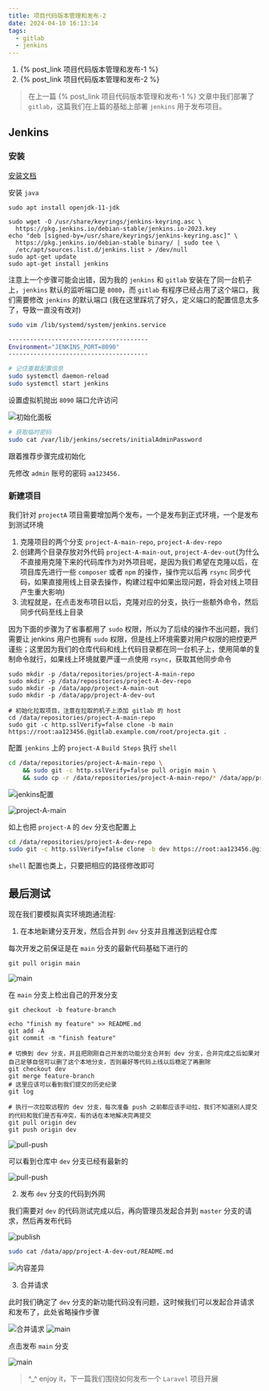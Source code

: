 ```yaml
---
title: 项目代码版本管理和发布-2
date: 2024-04-10 16:13:14
tags:
  - gitlab
  - jenkins
---
```


1. {% post_link 项目代码版本管理和发布-1 %}
2. {% post_link 项目代码版本管理和发布-2 %}

> 在上一篇 {% post_link 项目代码版本管理和发布-1 %} 文章中我们部署了 `gitlab`，这篇我们在上篇的基础上部署 `jenkins` 用于发布项目。

## Jenkins

### 安装

[安装文档](https://www.jenkins.io/doc/book/installing/linux/#debianubuntu)

安装 `java`
```
sudo apt install openjdk-11-jdk
```

```
sudo wget -O /usr/share/keyrings/jenkins-keyring.asc \
  https://pkg.jenkins.io/debian-stable/jenkins.io-2023.key
echo "deb [signed-by=/usr/share/keyrings/jenkins-keyring.asc]" \
  https://pkg.jenkins.io/debian-stable binary/ | sudo tee \
  /etc/apt/sources.list.d/jenkins.list > /dev/null
sudo apt-get update
sudo apt-get install jenkins
```

<!-- more -->

注意上一个步骤可能会出错，因为我的 `jenkins` 和 `gitlab` 安装在了同一台机子上，`jenkins` 默认的监听端口是 `8080`，而 `gitlab` 有程序已经占用了这个端口，我们需要修改 `jenkins` 的默认端口 (我在这里踩坑了好久，定义端口的配置信息太多了，导致一直没有改对)

```bash
sudo vim /lib/systemd/system/jenkins.service

---------------------------------------
Environment="JENKINS_PORT=8090"
---------------------------------------

# 记住重载配置信息
sudo systemctl daemon-reload
sudo systemctl start jenkins
```

设置虚拟机抛出 `8090` 端口允许访问

![初始化面板](/images/项目代码版本管理和发布-2/1.png)

```bash
# 获取临时密码
sudo cat /var/lib/jenkins/secrets/initialAdminPassword
```

跟着推荐步骤完成初始化

先修改 `admin` 账号的密码 `aa123456.`

### 新建项目

我们针对 `projectA` 项目需要增加两个发布，一个是发布到正式环境，一个是发布到测试环境

1. 克隆项目的两个分支 `project-A-main-repo`, `project-A-dev-repo`
2. 创建两个目录存放对外代码 `project-A-main-out`, `project-A-dev-out`(为什么不直接用克隆下来的代码库作为对外项目呢，是因为我们希望在克隆以后，在项目库先进行一些 `composer` 或者 `npm` 的操作，操作完以后再 `rsync` 同步代码，如果直接用线上目录去操作，构建过程中如果出现问题，将会对线上项目产生重大影响)
3. 流程就是，在点击发布项目以后，克隆对应的分支，执行一些额外命令，然后同步代码至线上目录


因为下面的步骤为了省事都用了 `sudo` 权限，所以为了后续的操作不出问题，我们需要让 jenkins 用户也拥有 `sudo` 权限，但是线上环境需要对用户权限的把控更严谨些；这里因为我们的仓库代码和线上代码目录都在同一台机子上，使用简单的复制命令就行，如果线上环境就要严谨一点使用 `rsync`，获取其他同步命令
```
sudo mkdir -p /data/repositories/project-A-main-repo
sudo mkdir -p /data/repositories/project-A-dev-repo
sudo mkdir -p /data/app/project-A-main-out
sudo mkdir -p /data/app/project-A-dev-out

# 初始化拉取项目，注意在拉取的机子上添加 gitlab 的 host
cd /data/repositories/project-A-main-repo
sudo git -c http.sslVerify=false clone -b main https://root:aa123456.@gitlab.example.com/root/projecta.git .
```

配置 `jenkins` 上的 `project-A` `Build Steps` 执行 `shell`
```bash
cd /data/repositories/project-A-main-repo \
    && sudo git -c http.sslVerify=false pull origin main \
    && sudo cp -r /data/repositories/project-A-main-repo/* /data/app/project-A-main-out/
```

![jenkins配置](/images/项目代码版本管理和发布-2/2.png)

![project-A-main](/images/项目代码版本管理和发布-2/3.png)

如上也把 `project-A` 的 `dev` 分支也配置上

```bash
cd /data/repositories/project-A-dev-repo
sudo git -c http.sslVerify=false clone -b dev https://root:aa123456.@gitlab.example.com/root/projecta.git .
```
`shell` 配置也类上，只要把相应的路径修改即可

## 最后测试

现在我们要模拟真实环境跑通流程:

1. 在本地新建分支开发，然后合并到 `dev` 分支并且推送到远程仓库

每次开发之前保证是在 `main` 分支的最新代码基础下进行的
```
git pull origin main
```
![main](/images/项目代码版本管理和发布-2/4.png)

在 `main` 分支上检出自己的开发分支
```
git checkout -b feature-branch

echo "finish my feature" >> README.md
git add -A
git commit -m "finish feature"

# 切换到 dev 分支，并且把刚刚自己开发的功能分支合并到 dev 分支，合并完成之后如果对自己足够自信可以删了这个本地分支，否则最好等代码上线以后稳定了再删除
git checkout dev
git merge feature-branch
# 这里应该可以看到我们提交的历史纪录
git log

# 执行一次拉取远程的 dev 分支，每次准备 push 之前都应该手动拉，我们不知道别人提交的代码和我们是否有冲突，有的话在本地解决完再提交
git pull origin dev 
git push origin dev
```
![pull-push](/images/项目代码版本管理和发布-2/5.png)

可以看到仓库中 `dev` 分支已经有最新的

![pull-push](/images/项目代码版本管理和发布-2/6.png)

2. 发布 `dev` 分支的代码到外网

我们需要对 `dev` 的代码测试完成以后，再向管理员发起合并到 `master` 分支的请求，然后再发布代码

![publish](/images/项目代码版本管理和发布-2/7.png)

```bash
sudo cat /data/app/project-A-dev-out/README.md
```
![内容差异](/images/项目代码版本管理和发布-2/8.png)

3. 合并请求

此时我们确定了 `dev` 分支的新功能代码没有问题，这时候我们可以发起合并请求和发布了，此处省略操作步骤

![合并请求](/images/项目代码版本管理和发布-2/9.png)
![main](/images/项目代码版本管理和发布-2/10.png)

点击发布 `main` 分支

![main](/images/项目代码版本管理和发布-2/11.png)

> ^_^ enjoy it，下一篇我们围绕如何发布一个 `Laravel` 项目开展
